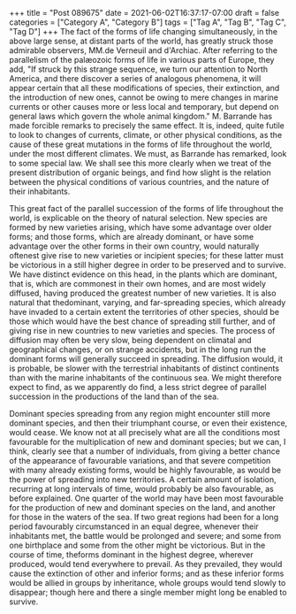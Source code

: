 +++
title = "Post 089675"
date = 2021-06-02T16:37:17-07:00
draft = false
categories = ["Category A", "Category B"]
tags = ["Tag A", "Tag B", "Tag C", "Tag D"]
+++
The fact of the forms of life changing simultaneously, in the above large sense, at distant parts of the world, has greatly struck those admirable observers, MM.de Verneuil and d'Archiac. After referring to the parallelism of the palæozoic forms of life in various parts of Europe, they add, "If struck by this strange sequence, we turn our attention to North America, and there discover a series of analogous phenomena, it will appear certain that all these modifications of species, their extinction, and the introduction of new ones, cannot be owing to mere changes in marine currents or other causes more or less local and temporary, but depend on general laws which govern the whole animal kingdom." M. Barrande has made forcible remarks to precisely the same effect. It is, indeed, quite futile to look to changes of currents, climate, or other physical conditions, as the cause of these great mutations in the forms of life throughout the world, under the most different climates. We must, as Barrande has remarked, look to some special law. We shall see this more clearly when we treat of the present distribution of organic beings, and find how slight is the relation between the physical conditions of various countries, and the nature of their inhabitants.

This great fact of the parallel succession of the forms of life throughout the world, is explicable on the theory of natural selection. New species are formed by new varieties arising, which have some advantage over older forms; and those forms, which are already dominant, or have some advantage over the other forms in their own country, would naturally oftenest give rise to new varieties or incipient species; for these latter must be victorious in a still higher degree in order to be preserved and to survive. We have distinct evidence on this head, in the plants which are dominant, that is, which are commonest in their own homes, and are most widely diffused, having produced the greatest number of new varieties. It is also natural that thedominant, varying, and far-spreading species, which already have invaded to a certain extent the territories of other species, should be those which would have the best chance of spreading still further, and of giving rise in new countries to new varieties and species. The process of diffusion may often be very slow, being dependent on climatal and geographical changes, or on strange accidents, but in the long run the dominant forms will generally succeed in spreading. The diffusion would, it is probable, be slower with the terrestrial inhabitants of distinct continents than with the marine inhabitants of the continuous sea. We might therefore expect to find, as we apparently do find, a less strict degree of parallel succession in the productions of the land than of the sea.

Dominant species spreading from any region might encounter still more dominant species, and then their triumphant course, or even their existence, would cease. We know not at all precisely what are all the conditions most favourable for the multiplication of new and dominant species; but we can, I think, clearly see that a number of individuals, from giving a better chance of the appearance of favourable variations, and that severe competition with many already existing forms, would be highly favourable, as would be the power of spreading into new territories. A certain amount of isolation, recurring at long intervals of time, would probably be also favourable, as before explained. One quarter of the world may have been most favourable for the production of new and dominant species on the land, and another for those in the waters of the sea. If two great regions had been for a long period favourably circumstanced in an equal degree, whenever their inhabitants met, the battle would be prolonged and severe; and some from one birthplace and some from the other might be victorious. But in the course of time, theforms dominant in the highest degree, wherever produced, would tend everywhere to prevail. As they prevailed, they would cause the extinction of other and inferior forms; and as these inferior forms would be allied in groups by inheritance, whole groups would tend slowly to disappear; though here and there a single member might long be enabled to survive.
